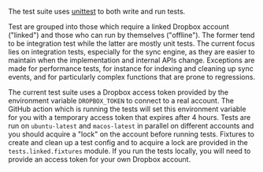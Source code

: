 
The test suite uses [unittest](https://docs.python.org/3.8/library/unittest.html)
to both write and run tests.

Test are grouped into those which require a linked Dropbox account ("linked") and those
who can run by themselves ("offline"). The former tend to be integration test while the
latter are mostly unit tests. The current focus lies on integration tests, especially
for the sync engine, as they are easier to maintain when the implementation and internal
APIs change. Exceptions are made for performance tests, for instance for indexing and
cleaning up sync events, and for particularly complex functions that are prone to
regressions.

The current test suite uses a Dropbox access token provided by the environment variable
`DROPBOX_TOKEN` to connect to a real account. The GitHub action which is running the
tests will set this environment variable for you with a temporary access token that
expires after 4 hours. Tests are run on `ubuntu-latest` and `macos-latest` in parallel
on different accounts and you should acquire a "lock" on the account before running
tests. Fixtures to create and clean up a test config and to acquire a lock are provided
in the `tests.linked.fixtures` module. If you run the tests locally, you will need to
provide an access token for your own Dropbox account.
